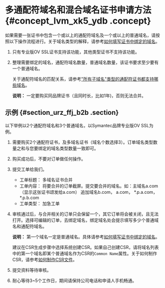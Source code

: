 # 多通配符域名和混合域名证书申请方法 {#concept_lvm_xk5_ydb .concept}

如果需要一张证书中包含一个或以上的通配符域名及一个或以上的普通域名，请按照以下操作流程进行。关于域名类型的解释，请参考[如何填写证书中绑定的域名](intl.zh-CN/常见问题/常见问题/如何填写证书申请中绑定的域名？.md#)。

1.  只有专业版OV SSL证书支持该功能，其他类型证书不支持该功能。
2.  整理需要绑定的域名，通配符域名数量，普通域名数量，该证书要求至少要有一个普通域名。

    关于通配符域名的匹配关系，请参考["所有子域名"类型的通配符证书都支持哪些域名](intl.zh-CN/常见问题/常见问题/通配符域名证书都支持哪些域名？.md#)。

    **说明：** 一定要购买同品牌证书（且同时长，比如1年\)，否则无法合并。


## 示例 {#section_urz_ffj_b2b .section}

以下举例以2个通配符域名和3个普通域名，以Symantec品牌专业版OV SSL为例。

1.  需要购买2个通配符证书，及多域名证书（域名个数选择3）。订单域名类型数量之和与您要绑定的域名类型数量一致即可。
2.  购买成功后，不要对订单做任何操作。
3.  提交工单给我们。
    -   工单标题： 多域名证书合并
    -   工单内容： 将要合并的订单截屏。提交要合并的域名。如：主域名a.com（显示这张证书颂发给a.com） 追加域名b.com， a.com， \*.p.a.com， \*.p.b.com
    -   工单类型： 加急工单
4.  审核通过后，与合并相关的订单只会保留一个，其它订单将会被关闭，且无法打开。选择可编辑的订单，去绑定域名，绑定域名处会提示填写多少个普通域名和通配符域名。

    **说明：** 第一个域名一定是普通域名。具体请参考[如何填写证书中绑定的域名](intl.zh-CN/常见问题/常见问题/如何填写证书申请中绑定的域名？.md#)。

    建议在CSR生成步骤中选择系统创建CSR。如果自己创建CSR，请将域名列表中的第一个域名即某个普通域名作为CSR的`Common Name`属性。关于如何制作CSR，请参考[如何制作CSR文件](intl.zh-CN/常见问题/常见问题/如何制作CSR文件？.md#)。

5.  提交资料等待审核。
6.  耐心等待3~5个工作日，期间请保持公司电话和申请人手机畅通。

